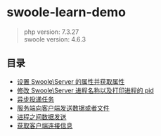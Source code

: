 # swoole-learn-demo

> php version: 7.3.27  
> swoole version: 4.6.3

## 目录

- [设置 Swoole\Server 的属性并获取属性](./fetch_property)
- [修改 Swoole\Server 进程名称以及打印进程的 pid](./modify_process_name)
- [异步投递任务](./async_task)
- [服务端向客户端发送数据或者文件](./send_msg)
- [进程之间数据发送](./send_msg_for_process)
- [获取客户端连接信息](./get_client_info)
